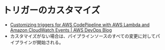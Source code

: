 # トリガーのカスタマイズ
- [Customizing triggers for AWS CodePipeline with AWS Lambda and Amazon CloudWatch Events | AWS DevOps Blog](https://aws.amazon.com/jp/blogs/devops/adding-custom-logic-to-aws-codepipeline-with-aws-lambda-and-amazon-cloudwatch-events/)
- カスタマイズがない場合は、パイプラインソースのすべての変更に対してパイプラインが開始される。